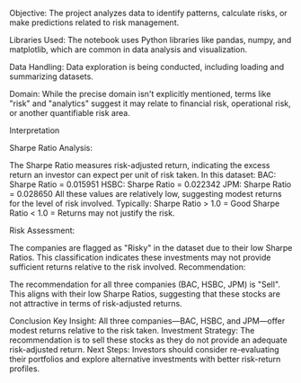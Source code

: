 Objective: The project analyzes data to identify patterns, calculate risks, or make predictions related to risk management.

Libraries Used: The notebook uses Python libraries like pandas, numpy, and matplotlib, which are common in data analysis and visualization.

Data Handling: Data exploration is being conducted, including loading and summarizing datasets.

Domain: While the precise domain isn't explicitly mentioned, terms like "risk" and "analytics" suggest it may relate to financial risk, operational risk, or another quantifiable risk area.

Interpretation

Sharpe Ratio Analysis:

The Sharpe Ratio measures risk-adjusted return, indicating the excess return an investor can expect per unit of risk taken.
In this dataset:
  BAC: Sharpe Ratio = 0.015951
  HSBC: Sharpe Ratio = 0.022342
  JPM: Sharpe Ratio = 0.028650
  All these values are relatively low, suggesting modest returns for the level of risk involved. Typically:
  Sharpe Ratio > 1.0 = Good
  Sharpe Ratio < 1.0 = Returns may not justify the risk.

Risk Assessment:

  The companies are flagged as "Risky" in the dataset due to their low Sharpe Ratios.
  This classification indicates these investments may not provide sufficient returns relative to the risk involved.
  Recommendation:

The recommendation for all three companies (BAC, HSBC, JPM) is "Sell".
This aligns with their low Sharpe Ratios, suggesting that these stocks are not attractive in terms of risk-adjusted returns.

Conclusion
  Key Insight: All three companies—BAC, HSBC, and JPM—offer modest returns relative to the risk taken.
  Investment Strategy: The recommendation is to sell these stocks as they do not provide an adequate risk-adjusted return.
  Next Steps: Investors should consider re-evaluating their portfolios and explore alternative investments with better risk-return profiles.
